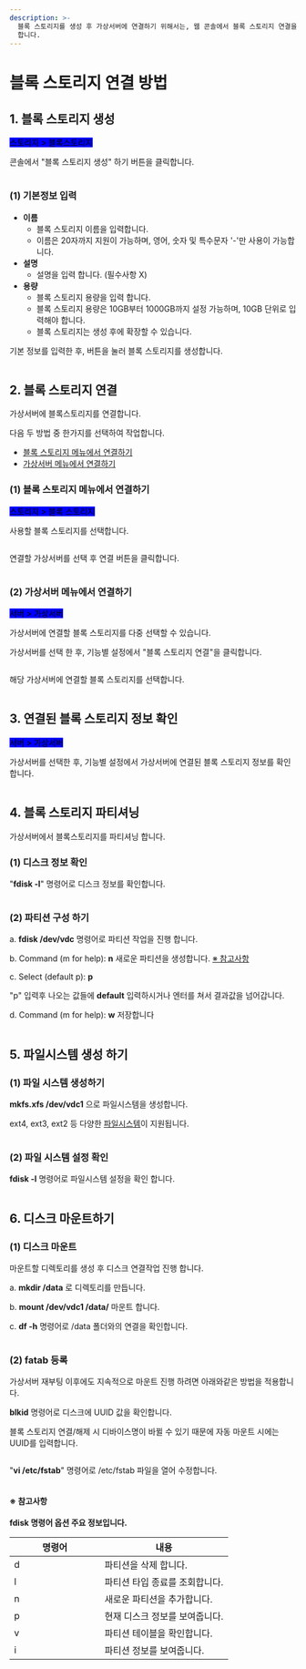 ```yaml
---
description: >-
  블록 스토리지를 생성 후 가상서버에 연결하기 위해서는, 웹 콘솔에서 블록 스토리지 연결을 한 뒤, shell에서 직접 mount 해줘야
  합니다.
---
```


# 블록 스토리지 연결 방법

## 1. 블록 스토리지 생성

<mark style="background-color:blue;">스토리지 > 블록스토리지</mark>

콘솔에서 "블록 스토리지 생성" 하기 버튼을 클릭합니다.&#x20;

<div align="left">

<figure><img src="https://filesystem.cafe24.com/hosting/cloud_service/2020/02/25/41ac07ee9268cd42ccbf69d32d97f979_1582609005.png" alt=""><figcaption></figcaption></figure>

</div>

####

### (1) 기본정보 입력

* **이름**&#x20;
  * 블록 스토리지 이름을 입력합니다.&#x20;
  * 이름은 20자까지 지원이 가능하며, 영어, 숫자 및 특수문자 '-'만 사용이 가능합니다.
* **설명**
  * 설명을 입력 합니다. (필수사항 X)
* **용량**
  * 블록 스토리지 용량을 입력 합니다.
  * 블록 스토리지 용량은 10GB부터 1000GB까지 설정 가능하며, 10GB 단위로 입력해야 합니다.
  * 블록 스토리지는 생성 후에 확장할 수 있습니다.

기본 정보를 입력한 후, 버튼을 눌러 블록 스토리지를 생성합니다.

<div align="left">

<figure><img src="https://filesystem.cafe24.com/hosting/cloud_service/2020/02/25/9d87136fb5f2b06931a5be93a95a9514_1582609015.png" alt=""><figcaption></figcaption></figure>

</div>







## 2. 블록 스토리지 연결

가상서버에 블록스토리지를 연결합니다.

다음 두 방법 중 한가지를 선택하여 작업합니다.&#x20;

* [블록 스토리지 메뉴에서 연결하기](connect.md#1-1)
* [가상서버 메뉴에서 연결하기](connect.md#2)



### (1) 블록 스토리지 메뉴에서 연결하기

<mark style="background-color:blue;">스토리지 > 블록 스토리지</mark>

사용할 블록 스토리지를 선택합니다.

<div align="left">

<figure><img src="https://filesystem.cafe24.com/hosting/cloud_service/2020/02/25/e89113233aecba29ee5436576aaca613_1582610550.png" alt=""><figcaption></figcaption></figure>

</div>

연결할 가상서버를 선택 후 연결 버튼을 클릭합니다.   &#x20;

<div align="left">

<figure><img src="https://filesystem.cafe24.com/hosting/cloud_service/2020/02/25/6ef175bc2dae6690243e3aae3f77a20f_1582610559.png" alt=""><figcaption></figcaption></figure>

</div>

&#x20;



### (2) 가상서버 메뉴에서 연결하기

<mark style="background-color:blue;">서버 > 가상서버</mark>

가상서버에 연결할 블록 스토리지를 다중 선택할 수 있습니다.

가상서버를 선택 한 후, 기능별 설정에서 "블록 스토리지 연결"을 클릭합니다.

<figure><img src="https://filesystem.cafe24.com/hosting/cloud_service/2022/04/06/b5cc91ff5efcb6d572b567d0be1899f3_1649204634.png" alt=""><figcaption></figcaption></figure>

해당 가상서버에 연결할 블록 스토리지를 선택합니다.

<figure><img src="https://filesystem.cafe24.com/hosting/cloud_service/2022/04/06/e94d60aa010026ee32c5540027005f72_1649204643.png" alt=""><figcaption></figcaption></figure>

&#x20;



## 3. 연결된 블록 스토리지 정보 확인

<mark style="background-color:blue;">서버 > 가상서버</mark>&#x20;

가상서버를 선택한 후, 기능별 설정에서 가상서버에 연결된 블록 스토리지 정보를 확인합니다.&#x20;

<div align="left">

<figure><img src="https://filesystem.cafe24.com/hosting/cloud_service/2022/04/06/d16209ff28135764c9efc82bd24da73e_1649204654.png" alt=""><figcaption></figcaption></figure>

</div>

#### &#x20;





## 4. 블록 스토리지 파티셔닝

가상서버에서 블록스토리지를 파티셔닝 합니다.

### (1) 디스크 정보 확인

"**fdisk -l**" 명령어로 디스크 정보를 확인합니다.

<div align="left">

<figure><img src="https://filesystem.cafe24.com/hosting/cloud_service/2020/02/25/e4b0c787449220fe43719c686ac97bf4_1582616476.png" alt=""><figcaption></figcaption></figure>

</div>

&#x20;



### (2) 파티션 구성 하기

a. **fdisk /dev/vdc** 명령어로 파티션 작업을 진행 합니다.

b. Command (m for help): **n** 새로운 파티션을 생성합니다. [※ 참고사항](connect.md#undefined-2)

c. Select (default p): **p**

&#x20;   "p" 입력후 나오는 값들에 **default** 입력하시거나 엔터를 쳐서 결과값을 넘어갑니다.

d. Command (m for help): **w** 저장합니다

<div align="left">

<figure><img src="https://filesystem.cafe24.com/hosting/cloud_service/2020/02/25/2cbb06a4c1911c3f05b1be4d6f61d940_1582615835.png" alt=""><figcaption></figcaption></figure>

</div>







## 5. 파일시스템 생성 하기

### (1) 파일 시스템 생성하기

&#x20;**mkfs.xfs /dev/vdc1** 으로 파일시스템을 생성합니다.

ext4, ext3, ext2 등 다양한 [파일시스템](https://ko.wikipedia.org/wiki/%ED%8C%8C%EC%9D%BC\_%EC%8B%9C%EC%8A%A4%ED%85%9C)이 지원됩니다.

<div align="left">

<figure><img src="https://filesystem.cafe24.com/hosting/cloud_service/2020/02/25/a10ca426909aa13566046d2abdd062cf_1582615876.png" alt=""><figcaption></figcaption></figure>

</div>

&#x20;



### (2) 파일 시스템 설정 확인

**fdisk -l** 명령어로 파일시스템 설정을 확인 합니다.

<div align="left">

<figure><img src="https://filesystem.cafe24.com/hosting/cloud_service/2020/02/25/6cd40129232bf892f13a2a29272e7b79_1582615890.png" alt=""><figcaption></figcaption></figure>

</div>







## 6. 디스크 마운트하기

### (1) 디스크 마운트

마운트할 디렉토리를 생성 후 디스크 연결작업 진행 합니다.&#x20;

a. **mkdir /data** 로 디렉토리를 만듭니다.

b. **mount /dev/vdc1 /data/** 마운트 합니다.&#x20;

c. **df -h** 명령어로 /data 폴더와의 연결을 확인합니다.&#x20;

<div align="left">

<figure><img src="https://filesystem.cafe24.com/hosting/cloud_service/2020/02/26/16b8627f2dbcae14a160d1a5098de915_1582705375.png" alt=""><figcaption></figcaption></figure>

</div>





### (2) fatab 등록

가상서버 재부팅 이후에도 지속적으로 마운트 진행 하려면 아래와같은 방법을 적용합니다.

**blkid** 명령어로 디스크에 UUID 값을 확인합니다.

블록 스토리지 연결/해제 시 디바이스명이 바뀔 수 있기 때문에 자동 마운트 시에는 UUID를 입력합니다.

<div align="left">

<figure><img src="https://filesystem.cafe24.com/hosting/cloud_service/2020/02/25/2dde6068fc54381d4df02102a825a52c_1582616280.png" alt=""><figcaption></figcaption></figure>

</div>

"**vi /etc/fstab**" 명령어로 /etc/fstab 파일을 열어 수정합니다.&#x20;

<div align="left">

<figure><img src="https://filesystem.cafe24.com/hosting/cloud_service/2020/02/25/ff319ddb1635041b836ad6e424dfc464_1582616012.png" alt=""><figcaption></figcaption></figure>

</div>



#### **※ 참고사항**

**fdisk 명령어 옵션 주요 정보입니다.**

<table><thead><tr><th width="143">명령어</th><th>내용</th></tr></thead><tbody><tr><td>d</td><td>파티션을 삭제 합니다. </td></tr><tr><td>l</td><td>파티션 타입 종료를 조회합니다.</td></tr><tr><td>n</td><td>새로운 파티션을 추가합니다.</td></tr><tr><td>p</td><td>현재 디스크 정보를 보여줍니다.</td></tr><tr><td>v</td><td>파티션 테이블을 확인합니다.</td></tr><tr><td>i</td><td>파티션 정보를 보여줍니다. </td></tr></tbody></table>
